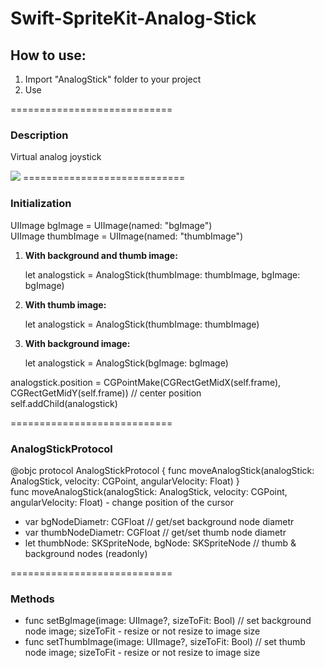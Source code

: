 Swift-SpriteKit-Analog-Stick
============================
<h2>How to use:</h2>
<ol>
<li>Import "AnalogStick" folder to your project</li>
<li>Use</li>
</ol>
============================
<h3>Description</h3>
<p>Virtual analog joystick</p>
<img src="https://dl.dropboxusercontent.com/u/25298147/AnalogStickPreview.gif" />
============================
<h3>Initialization</h3>
<p>
UIImage bgImage = UIImage(named: "bgImage")<br/>
UIImage thumbImage = UIImage(named: "thumbImage")
</p>
<ol>
	<li>
		<strong>With background and thumb image:</strong><br/>
		<p>let analogstick = AnalogStick(thumbImage: thumbImage, bgImage: bgImage)</p>
	</li>
	<li>
		<strong>With thumb image:</strong><br/>
		<p>let analogstick = AnalogStick(thumbImage: thumbImage)</p>
	</li>
	<li>
		<strong>With background image:</strong><br/>
		<p>let analogstick = AnalogStick(bgImage: bgImage)</p>
	</li>
</ol>
<p>
analogstick.position = CGPointMake(CGRectGetMidX(self.frame), CGRectGetMidY(self.frame)) // center position <br/>
self.addChild(analogstick)
</p>
============================
<h3>AnalogStickProtocol</h3>
<p>
@objc protocol AnalogStickProtocol {
    func moveAnalogStick(analogStick: AnalogStick, velocity: CGPoint, angularVelocity: Float)
}<br/>
func moveAnalogStick(analogStick: AnalogStick, velocity: CGPoint, angularVelocity: Float) - change position of the cursor<br/>
</p>
<ul>
	<li>var bgNodeDiametr: CGFloat // get/set background node diametr </li>
	<li>var thumbNodeDiametr: CGFloat // get/set thumb node diametr </li>
	<li>let thumbNode: SKSpriteNode, bgNode: SKSpriteNode // thumb & background nodes (readonly)</li>
</ul>
============================
<h3>Methods</h3>
<ul>
	<li>func setBgImage(image: UIImage?, sizeToFit: Bool) // set background node image; sizeToFit - resize or not resize to image size </li>
	<li>func setThumbImage(image: UIImage?, sizeToFit: Bool) // set thumb node image; sizeToFit - resize or not resize to image size </li>
</ul>
